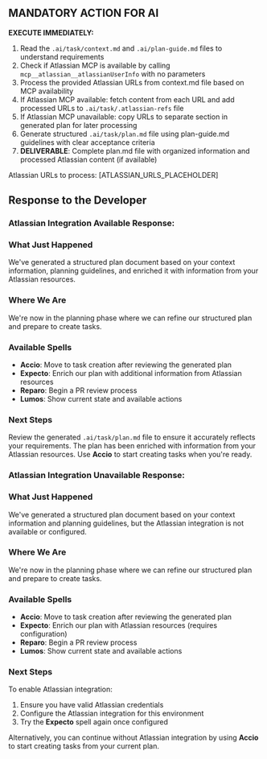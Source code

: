 ## MANDATORY ACTION FOR AI

**EXECUTE IMMEDIATELY:**
1. Read the `.ai/task/context.md` and `.ai/plan-guide.md` files to understand requirements
2. Check if Atlassian MCP is available by calling `mcp__atlassian__atlassianUserInfo` with no parameters
3. Process the provided Atlassian URLs from context.md file based on MCP availability
4. If Atlassian MCP available: fetch content from each URL and add processed URLs to `.ai/task/.atlassian-refs` file
5. If Atlassian MCP unavailable: copy URLs to separate section in generated plan for later processing
6. Generate structured `.ai/task/plan.md` file using plan-guide.md guidelines with clear acceptance criteria
7. **DELIVERABLE**: Complete plan.md file with organized information and processed Atlassian content (if available)

Atlassian URLs to process:
[ATLASSIAN_URLS_PLACEHOLDER]

## Response to the Developer

### Atlassian Integration Available Response:

### What Just Happened

We've generated a structured plan document based on your context information, planning guidelines, and enriched it with information from your Atlassian resources.

### Where We Are

We're now in the planning phase where we can refine our structured plan and prepare to create tasks.

### Available Spells

- **Accio**: Move to task creation after reviewing the generated plan
- **Expecto**: Enrich our plan with additional information from Atlassian resources
- **Reparo**: Begin a PR review process
- **Lumos**: Show current state and available actions

### Next Steps

Review the generated `.ai/task/plan.md` file to ensure it accurately reflects your requirements. The plan has been enriched with information from your Atlassian resources. Use **Accio** to start creating tasks when you're ready.

### Atlassian Integration Unavailable Response:

### What Just Happened

We've generated a structured plan document based on your context information and planning guidelines, but the Atlassian integration is not available or configured.

### Where We Are

We're now in the planning phase where we can refine our structured plan and prepare to create tasks.

### Available Spells

- **Accio**: Move to task creation after reviewing the generated plan
- **Expecto**: Enrich our plan with Atlassian resources (requires configuration)
- **Reparo**: Begin a PR review process
- **Lumos**: Show current state and available actions

### Next Steps

To enable Atlassian integration:

1. Ensure you have valid Atlassian credentials
2. Configure the Atlassian integration for this environment
3. Try the **Expecto** spell again once configured

Alternatively, you can continue without Atlassian integration by using **Accio** to start creating tasks from your current plan.

